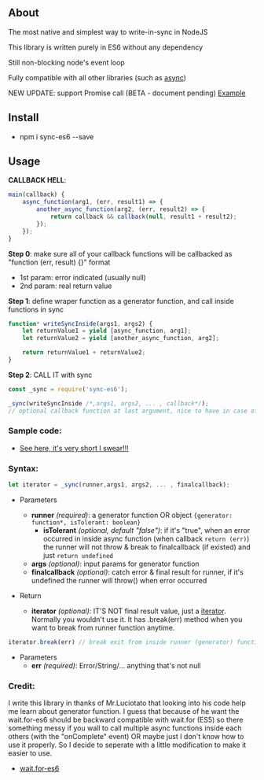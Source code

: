 ## About

The most native and simplest way to write-in-sync in NodeJS

This library is written purely in ES6 without any dependency

Still non-blocking node's event loop

Fully compatible with all other libraries (such as [async](https://www.npmjs.com/package/async))

NEW UPDATE: support Promise call (BETA - document pending) [Example](https://github.com/royalgarter/sync-es6/blob/master/test-promise.js)

## Install

* npm i sync-es6 --save

## Usage

**CALLBACK HELL**:

```javascript
main(callback) {
	async_function(arg1, (err, result1) => {
		another_async_function(arg2, (err, result2) => {
			return callback && callback(null, result1 + result2);
		});
	});
}
```

**Step 0**: make sure all of your callback functions will be callbacked as "function (err, result) {}" format
* 1st param: error indicated (usually null)
* 2nd param: real return value

**Step 1**: define wraper function as a generator function, and call inside functions in sync 
```javascript
function* writeSyncInside(args1, args2) { 
	let returnValue1 = yield [async_function, arg1];
	let returnValue2 = yield [another_async_function, arg2];

	return returnValue1 + returnValue2;
}
```

**Step 2**: CALL IT with sync
```javascript
const _sync = require('sync-es6');

_sync(writeSyncInside /*,args1, args2, ... , callback*/);
// optional callback function at last argument, nice to have in case of error occurred
```

### Sample code:
* [See here, it's very short I swear!!!](https://github.com/royalgarter/sync-es6/blob/master/test.js)

### Syntax:

```javascript
let iterator = _sync(runner,args1, args2, ... , finalcallback);
```

* Parameters
	* **runner** *(required)*: a generator function OR object ```{generator: function*, isTolerant: boolean}```
	    * **isTolerant** *(optional, default "false")*: if it's "true", when an error occurred in inside async function (when callback ```return (err)```) the runner will not throw & break to finalcallback (if existed) and just ```return undefined```
	* **args** *(optional)*: input params for generator function
	* **finalcallback** *(optional)*: catch error & final result for runner, if it's undefined the runner will throw() when error occurred

* Return
	* **iterator** *(optional)*: IT'S NOT final result value, just a [iterator](https://developer.mozilla.org/en-US/docs/Web/JavaScript/Reference/Iteration_protocols). Normally you wouldn't use it. It has .break(err) method when you want to break from runner function anytime.

```javascript
iterator.break(err) // break exit from inside runner (generator) function.
```
* Parameters
	* **err** *(required)*: Error/String/... anything that's not null

### Credit:

I write this library in thanks of Mr.Luciotato that looking into his code help me learn about generator function. I guess that because of he want the wait.for-es6 should be backward compatible with wait.for (ES5) so there something messy if you wall to call multiple async functions inside each others (with the "onComplete" event) OR maybe just I don't know how to use it properly. So I decide to seperate with a little modification to make it easier to use.
* [wait.for-es6](https://www.npmjs.com/package/wait.for-es6) 